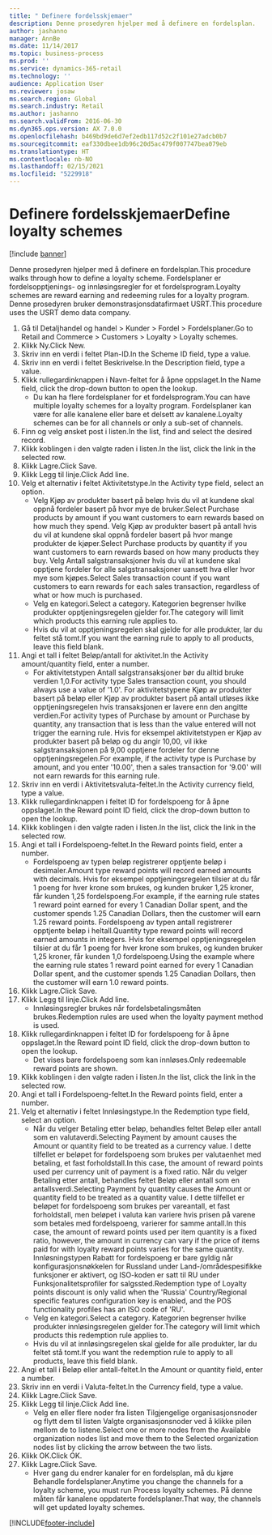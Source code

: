 ```yaml
---
title: " Definere fordelsskjemaer"
description: Denne prosedyren hjelper med å definere en fordelsplan.
author: jashanno
manager: AnnBe
ms.date: 11/14/2017
ms.topic: business-process
ms.prod: ''
ms.service: dynamics-365-retail
ms.technology: ''
audience: Application User
ms.reviewer: josaw
ms.search.region: Global
ms.search.industry: Retail
ms.author: jashanno
ms.search.validFrom: 2016-06-30
ms.dyn365.ops.version: AX 7.0.0
ms.openlocfilehash: b469bd9de6d7ef2edb117d52c2f101e27adcb0b7
ms.sourcegitcommit: eaf330dbee1db96c20d5ac479f007747bea079eb
ms.translationtype: HT
ms.contentlocale: nb-NO
ms.lasthandoff: 02/15/2021
ms.locfileid: "5229918"
---
```

# <a name="define-loyalty-schemes"></a><span data-ttu-id="73f31-103"> Definere fordelsskjemaer</span><span class="sxs-lookup"><span data-stu-id="73f31-103">Define loyalty schemes</span></span>

[!include [banner](../includes/banner.md)]

<span data-ttu-id="73f31-104">Denne prosedyren hjelper med å definere en fordelsplan.</span><span class="sxs-lookup"><span data-stu-id="73f31-104">This procedure walks through how to define a loyalty scheme.</span></span> <span data-ttu-id="73f31-105">Fordelsplaner er fordelsopptjenings- og innløsingsregler for et fordelsprogram.</span><span class="sxs-lookup"><span data-stu-id="73f31-105">Loyalty schemes are reward earning and redeeming rules for a loyalty program.</span></span> <span data-ttu-id="73f31-106">Denne prosedyren bruker demonstrasjonsdatafirmaet USRT.</span><span class="sxs-lookup"><span data-stu-id="73f31-106">This procedure uses the USRT demo data company.</span></span>

1. <span data-ttu-id="73f31-107">Gå til Detaljhandel og handel > Kunder > Fordel > Fordelsplaner.</span><span class="sxs-lookup"><span data-stu-id="73f31-107">Go to Retail and Commerce > Customers > Loyalty > Loyalty schemes.</span></span>
2. <span data-ttu-id="73f31-108">Klikk Ny.</span><span class="sxs-lookup"><span data-stu-id="73f31-108">Click New.</span></span>
3. <span data-ttu-id="73f31-109">Skriv inn en verdi i feltet Plan-ID.</span><span class="sxs-lookup"><span data-stu-id="73f31-109">In the Scheme ID field, type a value.</span></span>
4. <span data-ttu-id="73f31-110">Skriv inn en verdi i feltet Beskrivelse.</span><span class="sxs-lookup"><span data-stu-id="73f31-110">In the Description field, type a value.</span></span>
5. <span data-ttu-id="73f31-111">Klikk rullegardinknappen i Navn-feltet for å åpne oppslaget.</span><span class="sxs-lookup"><span data-stu-id="73f31-111">In the Name field, click the drop-down button to open the lookup.</span></span>
    * <span data-ttu-id="73f31-112">Du kan ha flere fordelsplaner for et fordelsprogram.</span><span class="sxs-lookup"><span data-stu-id="73f31-112">You can have multiple loyalty schemes for a loyalty program.</span></span> <span data-ttu-id="73f31-113">Fordelsplaner kan være for alle kanalene eller bare et delsett av kanalene.</span><span class="sxs-lookup"><span data-stu-id="73f31-113">Loyalty schemes can be for all channels or only a sub-set of channels.</span></span>  
6. <span data-ttu-id="73f31-114">Finn og velg ønsket post i listen.</span><span class="sxs-lookup"><span data-stu-id="73f31-114">In the list, find and select the desired record.</span></span>
7. <span data-ttu-id="73f31-115">Klikk koblingen i den valgte raden i listen.</span><span class="sxs-lookup"><span data-stu-id="73f31-115">In the list, click the link in the selected row.</span></span>
8. <span data-ttu-id="73f31-116">Klikk Lagre.</span><span class="sxs-lookup"><span data-stu-id="73f31-116">Click Save.</span></span>
9. <span data-ttu-id="73f31-117">Klikk Legg til linje.</span><span class="sxs-lookup"><span data-stu-id="73f31-117">Click Add line.</span></span>
10. <span data-ttu-id="73f31-118">Velg et alternativ i feltet Aktivitetstype.</span><span class="sxs-lookup"><span data-stu-id="73f31-118">In the Activity type field, select an option.</span></span>
    * <span data-ttu-id="73f31-119">Velg Kjøp av produkter basert på beløp hvis du vil at kundene skal oppnå fordeler basert på hvor mye de bruker.</span><span class="sxs-lookup"><span data-stu-id="73f31-119">Select Purchase products by amount if you want customers to earn rewards based on how much they spend.</span></span> <span data-ttu-id="73f31-120">Velg Kjøp av produkter basert på antall hvis du vil at kundene skal oppnå fordeler basert på hvor mange produkter de kjøper.</span><span class="sxs-lookup"><span data-stu-id="73f31-120">Select Purchase products by quantity if you want customers to earn rewards based on how many products they buy.</span></span>  <span data-ttu-id="73f31-121">Velg Antall salgstransaksjoner hvis du vil at kundene skal opptjene fordeler for alle salgstransaksjoner uansett hva eller hvor mye som kjøpes.</span><span class="sxs-lookup"><span data-stu-id="73f31-121">Select Sales transaction count if you want customers to earn rewards for each sales transaction, regardless of what or how much is purchased.</span></span>  
    * <span data-ttu-id="73f31-122">Velg en kategori.</span><span class="sxs-lookup"><span data-stu-id="73f31-122">Select a category.</span></span> <span data-ttu-id="73f31-123">Kategorien begrenser hvilke produkter opptjeningsregelen gjelder for.</span><span class="sxs-lookup"><span data-stu-id="73f31-123">The category will limit which products this earning rule applies to.</span></span>  
    * <span data-ttu-id="73f31-124">Hvis du vil at opptjeningsregelen skal gjelde for alle produkter, lar du feltet stå tomt.</span><span class="sxs-lookup"><span data-stu-id="73f31-124">If you want the earning rule to apply to all products, leave this field blank.</span></span>  
11. <span data-ttu-id="73f31-125">Angi et tall i feltet Beløp/antall for aktivitet.</span><span class="sxs-lookup"><span data-stu-id="73f31-125">In the Activity amount/quantity field, enter a number.</span></span>
    *  <span data-ttu-id="73f31-126">For aktivitetstypen Antall salgstransaksjoner bør du alltid bruke verdien 1,0.</span><span class="sxs-lookup"><span data-stu-id="73f31-126">For activity type Sales transaction count, you should always use a value of '1.0'.</span></span> <span data-ttu-id="73f31-127">For aktivitetstypene Kjøp av produkter basert på beløp eller Kjøp av produkter basert på antall utløses ikke opptjeningsregelen hvis transaksjonen er lavere enn den angitte verdien.</span><span class="sxs-lookup"><span data-stu-id="73f31-127">For activity types of Purchase by amount or Purchase by quantity, any transaction that is less than the value entered will not trigger the earning rule.</span></span> <span data-ttu-id="73f31-128">Hvis for eksempel aktivitetstypen er Kjøp av produkter basert på beløp og du angir 10,00, vil ikke salgstransaksjonen på 9,00 opptjene fordeler for denne opptjeningsregelen.</span><span class="sxs-lookup"><span data-stu-id="73f31-128">For example, if the activity type is Purchase by amount, and you enter '10.00', then a sales transaction for '9.00' will not earn rewards for this earning rule.</span></span>  
12. <span data-ttu-id="73f31-129">Skriv inn en verdi i Aktivitetsvaluta-feltet.</span><span class="sxs-lookup"><span data-stu-id="73f31-129">In the Activity currency field, type a value.</span></span>
13. <span data-ttu-id="73f31-130">Klikk rullegardinknappen i feltet ID for fordelspoeng for å åpne oppslaget.</span><span class="sxs-lookup"><span data-stu-id="73f31-130">In the Reward point ID field, click the drop-down button to open the lookup.</span></span>
14. <span data-ttu-id="73f31-131">Klikk koblingen i den valgte raden i listen.</span><span class="sxs-lookup"><span data-stu-id="73f31-131">In the list, click the link in the selected row.</span></span>
15. <span data-ttu-id="73f31-132">Angi et tall i Fordelspoeng-feltet.</span><span class="sxs-lookup"><span data-stu-id="73f31-132">In the Reward points field, enter a number.</span></span>
    * <span data-ttu-id="73f31-133">Fordelspoeng av typen beløp registrerer opptjente beløp i desimaler.</span><span class="sxs-lookup"><span data-stu-id="73f31-133">Amount type reward points will record earned amounts with decimals.</span></span> <span data-ttu-id="73f31-134">Hvis for eksempel opptjeningsregelen tilsier at du får 1 poeng for hver krone som brukes, og kunden bruker 1,25 kroner, får kunden 1,25 fordelspoeng.</span><span class="sxs-lookup"><span data-stu-id="73f31-134">For example, if the earning rule states 1 reward point earned for every 1 Canadian Dollar spent, and the customer spends 1.25 Canadian Dollars, then the customer will earn 1.25 reward points.</span></span> <span data-ttu-id="73f31-135">Fordelspoeng av typen antall registrerer opptjente beløp i heltall.</span><span class="sxs-lookup"><span data-stu-id="73f31-135">Quantity type reward points will record earned amounts in integers.</span></span> <span data-ttu-id="73f31-136">Hvis for eksempel opptjeningsregelen tilsier at du får 1 poeng for hver krone som brukes, og kunden bruker 1,25 kroner, får kunden 1,0 fordelspoeng.</span><span class="sxs-lookup"><span data-stu-id="73f31-136">Using the example where the earning rule states 1 reward point earned for every 1 Canadian Dollar spent, and the customer spends 1.25 Canadian Dollars, then the customer will earn 1.0 reward points.</span></span>  
16. <span data-ttu-id="73f31-137">Klikk Lagre.</span><span class="sxs-lookup"><span data-stu-id="73f31-137">Click Save.</span></span>
17. <span data-ttu-id="73f31-138">Klikk Legg til linje.</span><span class="sxs-lookup"><span data-stu-id="73f31-138">Click Add line.</span></span>
    * <span data-ttu-id="73f31-139">Innløsingsregler brukes når fordelsbetalingsmåten brukes.</span><span class="sxs-lookup"><span data-stu-id="73f31-139">Redemption rules are used when the loyalty payment method is used.</span></span>  
18. <span data-ttu-id="73f31-140">Klikk rullegardinknappen i feltet ID for fordelspoeng for å åpne oppslaget.</span><span class="sxs-lookup"><span data-stu-id="73f31-140">In the Reward point ID field, click the drop-down button to open the lookup.</span></span>
    * <span data-ttu-id="73f31-141">Det vises bare fordelspoeng som kan innløses.</span><span class="sxs-lookup"><span data-stu-id="73f31-141">Only redeemable reward points are shown.</span></span>  
19. <span data-ttu-id="73f31-142">Klikk koblingen i den valgte raden i listen.</span><span class="sxs-lookup"><span data-stu-id="73f31-142">In the list, click the link in the selected row.</span></span>
20. <span data-ttu-id="73f31-143">Angi et tall i Fordelspoeng-feltet.</span><span class="sxs-lookup"><span data-stu-id="73f31-143">In the Reward points field, enter a number.</span></span>
21. <span data-ttu-id="73f31-144">Velg et alternativ i feltet Innløsingstype.</span><span class="sxs-lookup"><span data-stu-id="73f31-144">In the Redemption type field, select an option.</span></span>
    * <span data-ttu-id="73f31-145">Når du velger Betaling etter beløp, behandles feltet Beløp eller antall som en valutaverdi.</span><span class="sxs-lookup"><span data-stu-id="73f31-145">Selecting Payment by amount causes the Amount or quantity field to be treated as a currency value.</span></span> <span data-ttu-id="73f31-146">I dette tilfellet er beløpet for fordelspoeng som brukes per valutaenhet med betaling, et fast forholdstall.</span><span class="sxs-lookup"><span data-stu-id="73f31-146">In this case, the amount of reward points used per currency unit of payment is a fixed ratio.</span></span> <span data-ttu-id="73f31-147">Når du velger Betaling etter antall, behandles feltet Beløp eller antall som en antallsverdi.</span><span class="sxs-lookup"><span data-stu-id="73f31-147">Selecting Payment by quantity causes the Amount or quantity field to be treated as a quantity value.</span></span> <span data-ttu-id="73f31-148">I dette tilfellet er beløpet for fordelspoeng som brukes per vareantall, et fast forholdstall, men beløpet i valuta kan variere hvis prisen på varene som betales med fordelspoeng, varierer for samme antall.</span><span class="sxs-lookup"><span data-stu-id="73f31-148">In this case, the amount of reward points used per item quantity is a fixed ratio, however, the amount in currency can vary if the price of items paid for with loyalty reward points varies for the same quantity.</span></span> <span data-ttu-id="73f31-149">Innløsningstypen Rabatt for fordelspoeng er bare gyldig når konfigurasjonsnøkkelen for Russland under Land-/områdespesifikke funksjoner er aktivert, og ISO-koden er satt til RU under Funksjonalitetsprofiler for salgssted.</span><span class="sxs-lookup"><span data-stu-id="73f31-149">Redemption type of Loyalty points discount is only valid when the 'Russia' Country/Regional specific features configuration key is enabled, and the POS functionality profiles has an ISO code of 'RU'.</span></span>  
    * <span data-ttu-id="73f31-150">Velg en kategori.</span><span class="sxs-lookup"><span data-stu-id="73f31-150">Select a category.</span></span> <span data-ttu-id="73f31-151">Kategorien begrenser hvilke produkter innløsingsregelen gjelder for.</span><span class="sxs-lookup"><span data-stu-id="73f31-151">The category will limit which products this redemption rule applies to.</span></span>  
    * <span data-ttu-id="73f31-152">Hvis du vil at innløsingsregelen skal gjelde for alle produkter, lar du feltet stå tomt.</span><span class="sxs-lookup"><span data-stu-id="73f31-152">If you want the redemption rule to apply to all products, leave this field blank.</span></span>  
22. <span data-ttu-id="73f31-153">Angi et tall i Beløp eller antall-feltet.</span><span class="sxs-lookup"><span data-stu-id="73f31-153">In the Amount or quantity field, enter a number.</span></span>
23. <span data-ttu-id="73f31-154">Skriv inn en verdi i Valuta-feltet.</span><span class="sxs-lookup"><span data-stu-id="73f31-154">In the Currency field, type a value.</span></span>
24. <span data-ttu-id="73f31-155">Klikk Lagre.</span><span class="sxs-lookup"><span data-stu-id="73f31-155">Click Save.</span></span>
25. <span data-ttu-id="73f31-156">Klikk Legg til linje.</span><span class="sxs-lookup"><span data-stu-id="73f31-156">Click Add line.</span></span>
    * <span data-ttu-id="73f31-157">Velg en eller flere noder fra listen Tilgjengelige organisasjonsnoder og flytt dem til listen Valgte organisasjonsnoder ved å klikke pilen mellom de to listene.</span><span class="sxs-lookup"><span data-stu-id="73f31-157">Select one or more nodes from the Available organization nodes list and move them to the Selected organization nodes list by clicking the arrow between the two lists.</span></span>  
26. <span data-ttu-id="73f31-158">Klikk OK.</span><span class="sxs-lookup"><span data-stu-id="73f31-158">Click OK.</span></span>
27. <span data-ttu-id="73f31-159">Klikk Lagre.</span><span class="sxs-lookup"><span data-stu-id="73f31-159">Click Save.</span></span>
    * <span data-ttu-id="73f31-160">Hver gang du endrer kanaler for en fordelsplan, må du kjøre Behandle fordelsplaner.</span><span class="sxs-lookup"><span data-stu-id="73f31-160">Anytime you change the channels for a loyalty scheme, you must run Process loyalty schemes.</span></span> <span data-ttu-id="73f31-161">På denne måten får kanalene oppdaterte fordelsplaner.</span><span class="sxs-lookup"><span data-stu-id="73f31-161">That way, the channels will get updated loyalty schemes.</span></span>  



[!INCLUDE[footer-include](../../includes/footer-banner.md)]